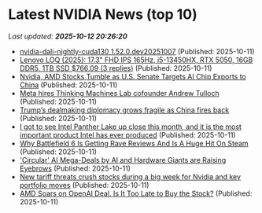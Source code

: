 # Latest NVIDIA News (top 10)
_Last updated: **2025-10-12 20:26:20**_

- [nvidia-dali-nightly-cuda130 1.52.0.dev20251007](https://pypi.org/project/nvidia-dali-nightly-cuda130/1.52.0.dev20251007/) (Published: 2025-10-11)
- [Lenovo LOQ (2025): 17.3" FHD IPS 165Hz, i5-13450HX, RTX 5050, 16GB DDR5, 1TB SSD $766.09 (3 replies)](https://slickdeals.net/f/18691603-lenovo-loq-2025-17-3-fhd-ips-165hz-i5-13450hx-rtx-5050-16gb-ddr5-1tb-ssd-766-09) (Published: 2025-10-11)
- [Nvidia, AMD Stocks Tumble as U.S. Senate Targets AI Chip Exports to China](https://finance.yahoo.com/news/nvidia-amd-stocks-tumble-u-194847523.html) (Published: 2025-10-11)
- [Meta hires Thinking Machines Lab cofounder Andrew Tulloch](https://economictimes.indiatimes.com/tech/artificial-intelligence/meta-hires-thinking-machines-lab-cofounder-andrew-tulloch/articleshow/124489605.cms) (Published: 2025-10-11)
- [Trump’s dealmaking diplomacy grows fragile as China fires back](https://economictimes.indiatimes.com/news/international/global-trends/trumps-dealmaking-diplomacy-grows-fragile-as-china-fires-back/articleshow/124489246.cms) (Published: 2025-10-11)
- [I got to see Intel Panther Lake up close this month, and it is the most important product Intel has ever produced](https://www.techradar.com/computing/i-got-to-see-intel-panther-lake-up-close-this-month-and-it-might-be-the-most-important-product-intel-has-ever-produced) (Published: 2025-10-11)
- [Why Battlefield 6 Is Getting Rave Reviews And Is A Huge Hit On Steam](https://hothardware.com/news/why-battlefield-6-is-getting-rave-reviews-and-is-a-huge-hit-on-steam) (Published: 2025-10-11)
- ['Circular' AI Mega-Deals by AI and Hardware Giants are Raising Eyebrows](https://slashdot.org/story/25/10/11/1819237/circular-ai-mega-deals-by-ai-and-hardware-giants-are-raising-eyebrows) (Published: 2025-10-11)
- [New tariff threats crush stocks during a big week for Nvidia and key portfolio moves](https://biztoc.com/x/e895e043f4ad5b34) (Published: 2025-10-11)
- [AMD Soars on OpenAI Deal. Is It Too Late to Buy the Stock?](https://biztoc.com/x/d41e2d2dae276532) (Published: 2025-10-11)

